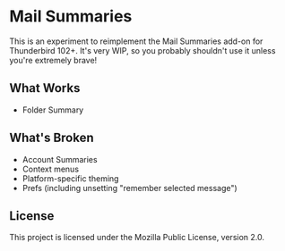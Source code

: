 # Mail Summaries

This is an experiment to reimplement the Mail Summaries add-on for Thunderbird
102+. It's very WIP, so you probably shouldn't use it unless you're extremely
brave!

## What Works

- Folder Summary

## What's Broken

- Account Summaries
- Context menus
- Platform-specific theming
- Prefs (including unsetting "remember selected message")

## License

This project is licensed under the Mozilla Public License, version 2.0.
